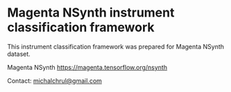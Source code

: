 # Magenta NSynth instrument classification framework

This instrument classification framework was prepared for Magenta NSynth dataset.

Magenta NSynth
https://magenta.tensorflow.org/nsynth

Contact: michalchrul@gmail.com

